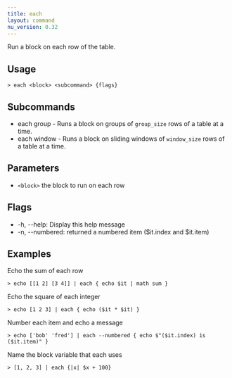 ```yaml
---
title: each
layout: command
nu_version: 0.32
---
```

Run a block on each row of the table.

## Usage
```shell
> each <block> <subcommand> {flags} 
 ```

## Subcommands
* each group - Runs a block on groups of `group_size` rows of a table at a time.
* each window - Runs a block on sliding windows of `window_size` rows of a table at a time.

## Parameters
* `<block>` the block to run on each row

## Flags
* -h, --help: Display this help message
* -n, --numbered: returned a numbered item ($it.index and $it.item)

## Examples
  Echo the sum of each row
```shell
> echo [[1 2] [3 4]] | each { echo $it | math sum }
 ```

  Echo the square of each integer
```shell
> echo [1 2 3] | each { echo ($it * $it) }
 ```

  Number each item and echo a message
```shell
> echo ['bob' 'fred'] | each --numbered { echo $"($it.index) is ($it.item)" }
 ```

  Name the block variable that each uses
```shell
> [1, 2, 3] | each {|x| $x + 100}
 ```


